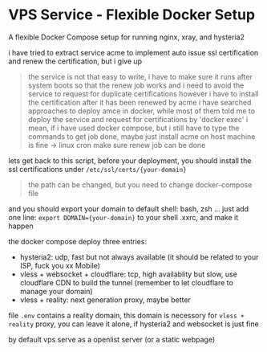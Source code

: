 # VPS Service - Flexible Docker Setup

A flexible Docker Compose setup for running nginx, xray, and hysteria2 

i have tried to extract service acme to implement auto issue ssl certification and renew the certification, but i give up

> the service is not that easy to write, i have to make sure it runs after system boots so that the renew job works and i need to avoid the service to request for duplicate certifications
> however i have to install the certification after it has been renewed by acme
> i have searched approaches to deploy amce in docker, while most of them told me to deploy the service and request for certifications by 'docker exec'
> i mean, if i have used docker compose, but i still have to type the commands to get job done, maybe just install acme on host machine is fine -> linux cron make sure renew job can be done

lets get back to this script, before your deployment, you should install the ssl certifications under `/etc/ssl/certs/{your-domain}`

> the path can be changed, but you need to change docker-compose file

and you should export your domain to default shell: bash, zsh ... just add one line: `export DOMAIN={your-domain}` to your shell .xxrc, and make it happen

the docker compose deploy three entries:

* hysteria2: udp, fast but not always available (it should be related to your ISP, fuck you xx Mobile)
* vless + websocket + cloudflare: tcp, high availablity but slow, use cloudflare CDN to build the tunnel (remember to let cloudflare to manage your domain)
* vless + reality: next generation proxy, maybe better

file `.env` contains a reality domain, this domain is necessory for `vless + reality` proxy, you can leave it alone, if hysteria2 and websocket is just fine

by default vps serve as a openlist server (or a static webpage)

